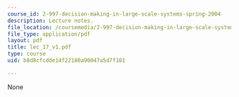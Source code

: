 ```yaml
---
course_id: 2-997-decision-making-in-large-scale-systems-spring-2004
description: Lecture notes.
file_location: /coursemedia/2-997-decision-making-in-large-scale-systems-spring-2004/b8d8cfcdde14f22180a90047a5d7f101_lec_17_v1.pdf
file_type: application/pdf
layout: pdf
title: lec_17_v1.pdf
type: course
uid: b8d8cfcdde14f22180a90047a5d7f101

---
```

None